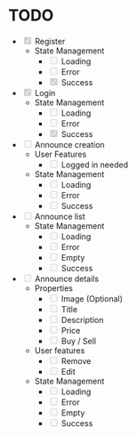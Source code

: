 # TODO

- <input type="checkbox" disabled checked /> Register
  - State Management
    - <input type="checkbox" disabled /> Loading
    - <input type="checkbox" disabled /> Error
    - <input type="checkbox" disabled checked /> Success
- <input type="checkbox" disabled checked /> Login
  - State Management
    - <input type="checkbox" disabled /> Loading
    - <input type="checkbox" disabled /> Error
    - <input type="checkbox" disabled checked /> Success
- <input type="checkbox" disabled /> Announce creation
  - User Features
    - <input type="checkbox" disabled /> Logged in needed
  - State Management
    - <input type="checkbox" disabled /> Loading
    - <input type="checkbox" disabled /> Error
    - <input type="checkbox" disabled /> Success
- <input type="checkbox" disabled /> Announce list
  - State Management
    - <input type="checkbox" disabled /> Loading
    - <input type="checkbox" disabled /> Error
    - <input type="checkbox" disabled /> Empty
    - <input type="checkbox" disabled /> Success
- <input type="checkbox" disabled /> Announce details
  - Properties
    - <input type="checkbox" disabled /> Image (Optional)
    - <input type="checkbox" disabled /> Title
    - <input type="checkbox" disabled /> Description
    - <input type="checkbox" disabled /> Price
    - <input type="checkbox" disabled /> Buy / Sell
  - User features
    - <input type="checkbox" disabled /> Remove
    - <input type="checkbox" disabled /> Edit
  - State Management
    - <input type="checkbox" disabled /> Loading
    - <input type="checkbox" disabled /> Error
    - <input type="checkbox" disabled /> Empty
    - <input type="checkbox" disabled /> Success
